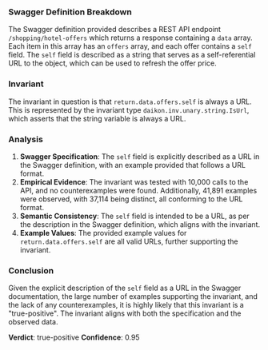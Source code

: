 ### Swagger Definition Breakdown
The Swagger definition provided describes a REST API endpoint `/shopping/hotel-offers` which returns a response containing a `data` array. Each item in this array has an `offers` array, and each offer contains a `self` field. The `self` field is described as a string that serves as a self-referential URL to the object, which can be used to refresh the offer price.

### Invariant
The invariant in question is that `return.data.offers.self` is always a URL. This is represented by the invariant type `daikon.inv.unary.string.IsUrl`, which asserts that the string variable is always a URL.

### Analysis
1. **Swagger Specification**: The `self` field is explicitly described as a URL in the Swagger definition, with an example provided that follows a URL format.
2. **Empirical Evidence**: The invariant was tested with 10,000 calls to the API, and no counterexamples were found. Additionally, 41,891 examples were observed, with 37,114 being distinct, all conforming to the URL format.
3. **Semantic Consistency**: The `self` field is intended to be a URL, as per the description in the Swagger definition, which aligns with the invariant.
4. **Example Values**: The provided example values for `return.data.offers.self` are all valid URLs, further supporting the invariant.

### Conclusion
Given the explicit description of the `self` field as a URL in the Swagger documentation, the large number of examples supporting the invariant, and the lack of any counterexamples, it is highly likely that this invariant is a "true-positive". The invariant aligns with both the specification and the observed data.

**Verdict**: true-positive
**Confidence**: 0.95
